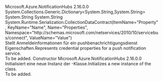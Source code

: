 <Type Name="PnsCredentialProperties" FullName="Microsoft.Azure.NotificationHubs.Messaging.PnsCredentialProperties">
  <TypeSignature Language="C#" Value="public sealed class PnsCredentialProperties : System.Collections.Generic.Dictionary&lt;string,string&gt;" />
  <TypeSignature Language="ILAsm" Value=".class public auto ansi sealed beforefieldinit PnsCredentialProperties extends System.Collections.Generic.Dictionary`2&lt;string, string&gt;" />
  <TypeSignature Language="DocId" Value="T:Microsoft.Azure.NotificationHubs.Messaging.PnsCredentialProperties" />
  <TypeSignature Language="VB.NET" Value="Public NotInheritable Class PnsCredentialProperties&#xA;Inherits Dictionary(Of String, String)" />
  <TypeSignature Language="F#" Value="type PnsCredentialProperties = class&#xA;    inherit Dictionary&lt;string, string&gt;" />
  <AssemblyInfo>
    <AssemblyName>Microsoft.Azure.NotificationHubs</AssemblyName>
    <AssemblyVersion>2.16.0.0</AssemblyVersion>
  </AssemblyInfo>
  <Base>
    <BaseTypeName>System.Collections.Generic.Dictionary&lt;System.String,System.String&gt;</BaseTypeName>
    <BaseTypeArguments>
      <BaseTypeArgument TypeParamName="!0">System.String</BaseTypeArgument>
      <BaseTypeArgument TypeParamName="!1">System.String</BaseTypeArgument>
    </BaseTypeArguments>
  </Base>
  <Interfaces />
  <Attributes>
    <Attribute>
      <AttributeName>System.Runtime.Serialization.CollectionDataContract(ItemName="Property", KeyName="Name", Name="Properties", Namespace="http://schemas.microsoft.com/netservices/2010/10/servicebus/connect", ValueName="Value")</AttributeName>
    </Attribute>
  </Attributes>
  <Docs>
    <summary><span data-ttu-id="667ba-101">Stellt Anmeldeinformationen für ein pushbenachrichtigungsdienst Eigenschaften.</span><span class="sxs-lookup"><span data-stu-id="667ba-101">Represents credential properties for a push notification service.</span></span></summary>
    <remarks>To be added.</remarks>
  </Docs>
  <Members>
    <Member MemberName=".ctor">
      <MemberSignature Language="C#" Value="public PnsCredentialProperties ();" />
      <MemberSignature Language="ILAsm" Value=".method public hidebysig specialname rtspecialname instance void .ctor() cil managed" />
      <MemberSignature Language="DocId" Value="M:Microsoft.Azure.NotificationHubs.Messaging.PnsCredentialProperties.#ctor" />
      <MemberSignature Language="VB.NET" Value="Public Sub New ()" />
      <MemberType>Constructor</MemberType>
      <AssemblyInfo>
        <AssemblyName>Microsoft.Azure.NotificationHubs</AssemblyName>
        <AssemblyVersion>2.16.0.0</AssemblyVersion>
      </AssemblyInfo>
      <Parameters />
      <Docs>
        <summary><span data-ttu-id="667ba-102">Initialisiert eine neue Instanz der <see cref="T:Microsoft.Azure.NotificationHubs.Messaging.PnsCredentialProperties" />-Klasse.</span><span class="sxs-lookup"><span data-stu-id="667ba-102">Initializes a new instance of the <see cref="T:Microsoft.Azure.NotificationHubs.Messaging.PnsCredentialProperties" /> class.</span></span></summary>
        <remarks>To be added.</remarks>
      </Docs>
    </Member>
  </Members>
</Type>